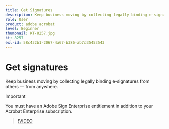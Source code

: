 ```yaml
---
title: Get Signatures
description: Keep business moving by collecting legally binding e-signatures from others — from anywhere
role: User
product: adobe acrobat
level: Beginner
thumbnail: KT-8257.jpg
kt: 8257
exl-id: 58c432b1-2067-4a67-b386-ab7d35453543
---
```

# Get signatures

Keep business moving by collecting legally binding e-signatures from others — from anywhere.

>[!IMPORTANT]
>
>You must have an Adobe Sign Enterprise entitlement in addition to your Acrobat Enterprise subscription.

>[!VIDEO](https://video.tv.adobe.com/v/338359?hidetitle=true)
